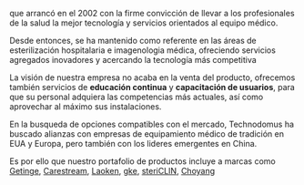 que arrancó en el 2002 con la firme convicción de llevar a los profesionales de la salud la mejor tecnología y servicios orientados al equipo médico.

Desde entonces, se ha mantenido como referente en las áreas de esterilización hospitalaria e imagenologia médica, ofreciendo servicios agregados inovadores y acercando la tecnología más competitiva

La visión de nuestra empresa no acaba en la venta del producto, ofrecemos también servicios de **educación continua** y **capacitación de usuarios**, para que su personal adquiera las competencias más actuales, así como aprovechar al máximo sus instalaciones.

En la busqueda de opciones compatibles con el mercado, Technodomus ha buscado alianzas con empresas de equipamiento médico de tradición en EUA y Europa, pero también con los lideres emergentes en China.

Es por ello que nuestro portafolio de productos incluye a marcas como [Getinge](http://www.getinge.com/es), [Carestream](http://www.carestream.mx), [Laoken](http://en.laoke.com), [gke](http://www.gke.eu), [steriCLIN](http://www.vp-group.de/esp/Embalajes-medicos/Accesorios-de-esterilizacion-y-sistemas-de-control), [Choyang](http://www.choyang.com.cn/english/main.asp)
